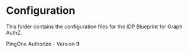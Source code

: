 # Configuration 

This folder contains the configuration files for the IDP Blueprint for Graph AuthZ.

PingOne Authorize - Version 9

